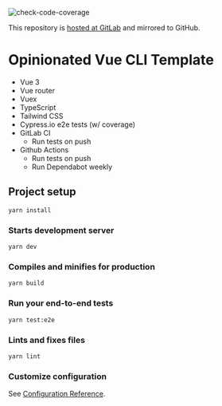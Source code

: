![check-code-coverage](https://gitlab.com/uninen/vue-cli-template/badges/trunk/coverage.svg)

This repository is [hosted at GitLab](https://gitlab.com/uninen/vue-cli-template/) and mirrored to GitHub.

# Opinionated Vue CLI Template

- Vue 3
- Vue router
- Vuex
- TypeScript
- Tailwind CSS
- Cypress.io e2e tests (w/ coverage)
- GitLab CI
  - Run tests on push
- Github Actions
  - Run tests on push
  - Run Dependabot weekly

## Project setup

```
yarn install
```

### Starts development server

```
yarn dev
```

### Compiles and minifies for production

```
yarn build
```

### Run your end-to-end tests

```
yarn test:e2e
```

### Lints and fixes files

```
yarn lint
```

### Customize configuration

See [Configuration Reference](https://cli.vuejs.org/config/).
